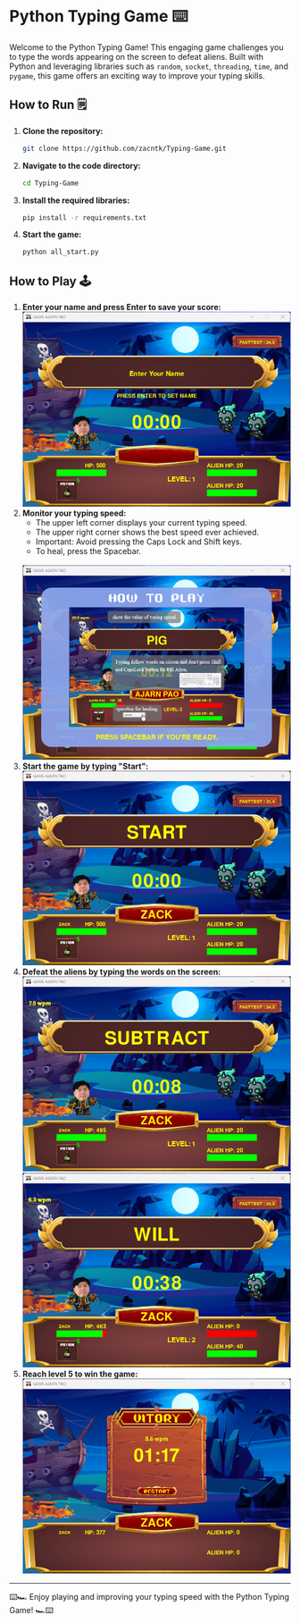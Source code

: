 # Python Typing Game ⌨️

Welcome to the Python Typing Game! This engaging game challenges you to type the words appearing on the screen to defeat aliens. Built with Python and leveraging libraries such as `random`, `socket`, `threading`, `time`, and `pygame`, this game offers an exciting way to improve your typing skills.

## How to Run 🗒

1. **Clone the repository:**
    ```bash
    git clone https://github.com/zacntk/Typing-Game.git
    ```
2. **Navigate to the code directory:**
    ```bash
    cd Typing-Game
    ```
3. **Install the required libraries:**
    ```bash
    pip install -r requirements.txt
    ```
4. **Start the game:**
    ```bash
    python all_start.py
    ```

## How to Play 🕹

1. **Enter your name and press Enter to save your score:**
    <br>
    <img src="https://github.com/zacntk/Typing-Game/blob/main/readme-img/EnterName.png" alt="Enter Name" />
    <br>
2. **Monitor your typing speed:**
    - The upper left corner displays your current typing speed.
    - The upper right corner shows the best speed ever achieved.
    - Important: Avoid pressing the Caps Lock and Shift keys.
    - To heal, press the Spacebar.
    <br>
    <img src="https://github.com/zacntk/Typing-Game/blob/main/readme-img/Tutorial_1.png" alt="Tutorial" />
    <br>
3. **Start the game by typing "Start":**
    <br>
    <img src="https://github.com/zacntk/Typing-Game/blob/main/readme-img/Start.png" alt="Start Game" />
    <br>
4. **Defeat the aliens by typing the words on the screen:**
    <br>
    <img src="https://github.com/zacntk/Typing-Game/blob/main/readme-img/GamePlay_1.png" alt="Gameplay 1" />
    <img src="https://github.com/zacntk/Typing-Game/blob/main/readme-img/GamePlay_2.png" alt="Gameplay 2" />
    <br>
5. **Reach level 5 to win the game:**
    <br>
    <img src="https://github.com/zacntk/Typing-Game/blob/main/readme-img/GameEnd.png" alt="Game End" />
    <br>

---

⌨️🏎 Enjoy playing and improving your typing speed with the Python Typing Game! 🏎⌨️
